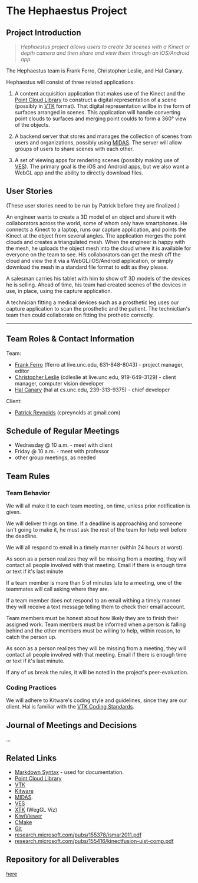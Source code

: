 The Hephaestus Project
======================

## Project Introduction ##

> _Hephaestus project allows users to create 3d scenes with a Kinect or depth camera and then share and view them through an iOS/Android app._

The Hephaestus team is Frank Ferro, Christopher Leslie, and Hal Canary.

Hephaestus will consist of three related applications:

1. A content acquisition application that makes use of the Kinect and the [Point Cloud Library](http://pointclouds.org/) to construct a digital representation of a scene (possibly in [VTK](http://www.vtk.org/) format).  That digital representation willbe in the form of surfaces arranged in scenes.  This application will handle converting point clouds to surfaces and merging point coulds to form a 360&#176; view of the objects.

2. A backend server that stores and manages the collection of scenes from users and organizations, possibly using [MIDAS](http://www.midasplatform.org/).  The server will allow groups of users to share scenes with each other.

3. A set of viewing apps for rendering scenes (possibly making use of [VES](http://www.vtk.org/Wiki/VES)).  The primary goal is the iOS and Android apps, but we also want a WebGL app and the ability to directly download files.

## User Stories ##

(These user stories need to be run by Patrick before they are finalized.)

An engineer wants to create a 3D model of an object and share it with collaborators across the world, some of whom only have smartphones.  He connects a Kinect to a laptop, runs our capture application, and points the Kinect at the object from several angles.  The application merges the point clouds and creates a triangulated mesh.  When the engineer is happy with the mesh, he uploads the object mesh into the cloud where it is available for everyone on the team to see.  His collaborators can get the mesh off the cloud and view the it via a WebGL/iOS/Android application, or simply download the mesh in a standard file format to edit as they please.

A salesman carries his tablet with him to show off 3D models of the devices he is selling.  Ahead of time, his team had created scenes of the devices in use, in place, using the capture application.

A technician fitting a medical devices such as a prosthetic leg uses our capture application to scan the prosthetic and the patient.  The technictian's team then could collaborate on fitting the prothetic correctly.

* * *

## Team Roles &amp; Contact Information ##

Team:
- [Frank Ferro](http://www.unc.edu/~fferro/) (fferro at live.unc.edu, 631-848-8043) - project manager, editor
- [Christopher Leslie](http://cs.unc.edu/~cdleslie/) (cdleslie at live.unc.edu, 919-649-3129) - client manager, computer vision developer
- [Hal Canary](http://cs.unc.edu/~hal/) (hal at cs.unc.edu, 239-313-9375) - chief developer

Client:
- [Patrick Reynolds](http://www.cs.unc.edu/~cpatrick/) (cpreynolds at gmail.com)

## Schedule of Regular Meetings ##

- Wednesday @ 10 a.m. - meet with client
- Friday @ 10 a.m. - meet with professor
- other group meetings, as needed

## Team Rules ##

### Team Behavior ###

We will all make it to each team meeting, on time, unless prior notification is given.

We will deliver things on time.  If a deadline is approaching and someone isn't going to make it, he must ask the rest of the team for help well before the deadline.

We will all respond to email in a timely manner (within 24 hours at worst).

As soon as a person realizes they will be missing from a meeting, they will contact all people involved with that meeting. Email if there is enough time or text if it's last minute

If a team member is more than 5 of minutes late to a meeting, one of the teammates will call asking where they are.

If a team member does not respond to an email withing a timely manner they will receive a text message telling them to check their email account.

Team members must be honest about how likely they are to finish their assigned work. Team members must be informed when a person is falling behind and the other members must be willing to help, within reason, to catch the person up.  

As soon as a person realizes they will be missing from a meeting, they will contact all people involved with that meeting. Email if there is enough time or text if it's last minute.

If any of us break the rules, it will be noted in the project's peer-evaluation.

### Coding Practices ###

We will adhere to Kitware's coding style and guidelines, since they are our client.  Hal is familiar with the [VTK Coding Standards](http://www.vtk.org/Wiki/VTK_Coding_Standards).

## Journal of Meetings and Decisions ##

...

## Related Links ##

- [Markdown Syntax](http://daringfireball.net/projects/markdown/syntax) - used for documentation.
- [Point Cloud Library](http://pointclouds.org/)
- [VTK](http://www.vtk.org/)
- [Kitware](http://www.kitware.com/)
- [MIDAS](http://www.midasplatform.org/).
- [VES](http://www.vtk.org/Wiki/VES)
- [XTK](https://github.com/xtk/X#readme) (WegGL Viz)
- [KiwiViewer](http://www.kiwiviewer.org/)
- [CMake](http://www.cmake.org/)
- [Git](http://git-scm.com/documentation)
- [research.microsoft.com/pubs/155378/ismar2011.pdf](http://research.microsoft.com/pubs/155378/ismar2011.pdf)
- [research.microsoft.com/pubs/155416/kinectfusion-uist-comp.pdf](http://research.microsoft.com/pubs/155416/kinectfusion-uist-comp.pdf)

## Repository for all Deliverables ##

[here](https://github.com/HephaestusVision/hephaestus/)
